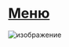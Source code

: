 # [Меню](https://andrew28092002.github.io/beautiful-nav-menu/)

![изображение](https://user-images.githubusercontent.com/98597980/236426817-0b290020-1d38-4018-90bf-89ba1acb0d69.png)

